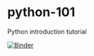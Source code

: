 # python-101
Python introduction tutorial

[![Binder](https://mybinder.org/badge_logo.svg)](https://mybinder.org/v2/gh/sslovyan/python-101/main)
